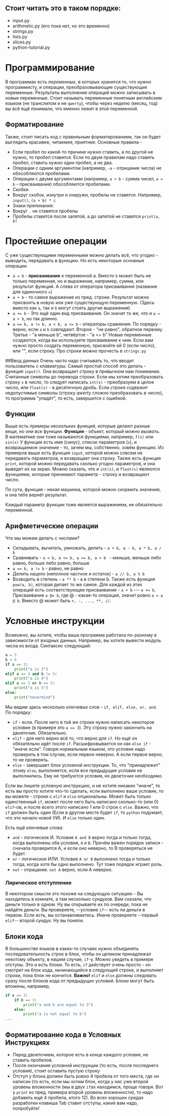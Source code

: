 ## Стоит читать это в таком порядке:
* input.py
* arithmetic.py (его пока нет, но это временно)
* strings.py
* lists.py
* slices.py
* python-tutorial.py


# Программирование
В программах есть *переменные*, в которых хранится то, что нужно программисту, и операции,
преобразовывающие существующие переменные. Результаты выполнения операций можно записывать в новые
переменные. Стоит называть переменные понятным английским языком (не транслитом и не `qwerty`),
чтобы через неделю (месяц, год) вы всё ещё понимали, что именно лежит в этой переменной.

## Форматирование
Также, стоит писать код с правильным форматированием, так он будет выглядеть красивее, читаемее,
приятнее. Основные правила - 
+ Если пробел по какой-то причине нужно ставить, а по другой не нужно, то пробел ставится. Если по
  двум правилам надо ставить пробел, ставить нужно один пробел, а не два.
+ Операции с одним аргументом (например, `-a` - отрицание числа) не обособляются пробелами.
+ Операции с двумя аргументами (например, `a + b` - сумма чисел, `a = b` - присваивание)
  обособляются пробелами.
+ Скобки
 + Вокруг скобок, изнутри и снаружи, пробелы не ставятся. Например, `input()`, `(a + b) * c`
+ Знаки препинания:
 + Вокруг `.` не ставятся пробелы
 + Пробелы ставятся после запятой, а до запятой не ставятся `print(a, b)`

# Простейшие операции
С уже существующими переменными можно делать всё, что угодно - выводить, передавать в функцию. 
Но есть некоторые основные операции:
* `a = b` - **присваивание** к переменной a. Вместо `b` может быть не только переменная, но и
  выражение, например, сумма, или результат функций. А слева от оператора присваивания (название для одиночного `=`)
* `a + b` - то самое выражение из пред. строки. Результат можно присвоить в новую или уже существующую переменную. (Здесь вместо как `a`, так и `b` могут стоять другие выражения)
* `a += b` - Это ещё один вид присваивания. Он значит то же, что и `a = a + b`, но так длинно.
* `a == b, a != b, a < b, a <= b` - операторы сравнения. По порядку - верно, если `a` и `b` совпадают. Второе - "не равно", обратное первому. Третье - "а меньше b", четвёртое - "a <= b"
Новые переменные создаются, когда вы используете присваивание к ним. Если вам нужно просто создать переменную, присвойте ей 0 (если число), или "", если строку. Про строки можно прочесть в `strings.py`

##Ввод данных
Очень часто надо считывать то, что вводит пользователь с клавиатуры.
Самый простой способ это делать - функция `input()`. Она возвращает *строку* в привычном нам
понимании.
Считанные символы до перевода строки. Если мы хотим преобразовать *строку* `s` в число, то следует
написать `int(s)` - преобразуем в целое число, или `float(s)` - в десятичную дробь. Если *строка*
содержит недопустимые символы (строку *qwerty* сложно преобразовать в число), то программа "упадёт",
то есть, завершится с ошибкой.

## Функции
Выше есть примеры нескольких функций, которые делают разные вещи, но они все функции. 
**Функция** - объект, который можно *вызвать*. В математике они тоже называются функциями, например, `f(x)` или `sin(x)`
У функции есть имя (синус), список параметров (`x`), и возвращаемое значение - то, зачем мы, собственно, зовём функцию. Из примеров выше есть функция `input`, которой можно совсем не передавать параметров, и возвращает она строку. Также есть функция `print`, которой можно передавать сколько угодно параметров, и она выведет их на экран. Можно сказать, что и `int(s)`, и `float(s)` являются функциями, которые принимают параметр - строку и возвращают число.

По сути, функция - некая машинка, которой можно скормить значения, и она тебе вернёт результат.

Каждый параметр функции тоже является выражением, не обязательно переменной.

## Арифметические операции
Что мы можем делать с числами?
* Складывать, вычитать, умножать, делить - `a + b, a - b, a * b, a / b`
* Сравнивать - `a < b, a <= b, a >= b, a > b ` - меньше, меньше либо равно, больше либо равно,
  больше
* `a == b, a != b` - равно, не равно
* Делить нацело (неполное частное и остаток) - `a // b, a % b`
* Возводить в степень - `a ** b` - а в степени b. Также есть функция `pow(a, b)`, которая делает то
  же самое.
Для каждой из этих операций есть соответствующее присваивание - `a + b` --- `a += b`. Присваивание
`a @= b`, где @ - какая-то операция, значит ровно `a = a @ b`. Вместо @ может быть `+, -, ..., **, //`.

# Условные инструкции
Возможно, вы хотите, чтобы ваша программа работала по-разному в зависимости от входных данных.
Например, вы хотите вывести модуль числа из входа. Синтаксис следующий:

```python
a = 5
b = 6
if a == 3:
    print("a is 3")
elif a == 4 and b != 5:
    print("a is 4")
elif a == 5 or b == 5:
    print("a is 5")
else:
    print("nevermind")
```
Мы видим здесь несколько ключевых слов - `if, elif, else, or, and`. По порядку:
* `if` - если. После него в той же строке нужно написать некоторое условие (в примере это `a == 3`).
  Эту строку нужно закончить на двоеточие. Обязательно.
* `elif` - для него верно всё то, что верно для `if`. Но ещё он обязательно идёт после `if`.
  Расшифровывается он как `else if` - "иначе если". Говоря нормальным языком, это условие надо
  проверить в том случае, если первое неверно. А если первое верно, то не проверять. 
* `else` - завершает блок условной инструкции. То, что "принадлежит" этому `else`, выполняется, если
  все предыдущие условия не выполнились. Ему не требуются условия, но двоеточие необходимо.

Если вы пишете условную инструкцию, и не хотите никаких "иначе", то есть вы просто хотите что-то
сделать, если выполнено ваше условие, то вы можете - строки с `elif` и `else` опциональны. Может
быть только единственный `if`, может после него быть написано сколько-то (или 0) `elif`-ов, и после
всего этого написано 1 или 0 строк с `else`. Важно, что `if` должен быть один (Если в другом месте
будет `if`, то `python` подумает, что это начало новой УИ). И `else` только один.

Есть ещё ключевые слова:
* `and` - логическое И. Условие `A and B` верно тогда и только тогда, когда выполнены оба условия,
  `A` и `B`. Причём важен порядок записи - сначала проверится А, и если оно неверно, то В
  проверяться не будет.
* `or` - логическое ИЛИ. Условие `A or B` выполнено тогда и только тогда, когда хотя бы одно
  выполнено. Тут тоже порядок играет роль.
* `not` - отрицание. `not A` верно, если А неверно.

### Лирическое отступление
В некотором смысле это похоже на следующую ситуацию - Вы находитесь в комнате, а там несколько
сундуков. Вам сказали, что деньги только в одном. Ну вы открываете их по очереди, пока не найдёте
деньги. Вы проверяете, --условие `if`-- есть ли деньги в первом. Если есть, вы останавливаетесь. Иначе проверяете 
--первый `elif`-- второй сундук. Ну вы поняли.


## Блоки кода
В большинстве языков в каких-то случаях нужно объединять последовательность строк в блок, чтобы он
целиком принадлежал некотому объекту, в нашем случае, `if`-у. Можно увидеть в примере отступы. Это и
есть блоки. То есть, `if` действует очень просто - он смотрит на блок кода, начинающийся в следующей
строке, и выполняет строки, пока блок не кончится. **Важно!** `elif` и `else` должны следовать сразу
после блоков кода от предыдущих условий. Блоки могут быть вложены, например,
```python
if a == 3:
    if b == 3:
        print("a and b are equal to 3")
    else:
        print("a is not equal to b")
...
```

## Форматирование кода в Условных Инструкциях
* Перед двоеточием, которое есть в конце каждого условия, не ставить пробелов.
* После окончания условной инструкции (то есть, после последнего условия), стоит оставить пустую
  строку
* Отступ у блока должен быть ровно 4 пробела от того места, где он написан (то есть, если мы хотим
  блок, когда у нас уже второй уровень вложенности (мы в двух `if`ах находимся, проще говоря. Вот у
  `print` из пред. примера второй уровень вложенности), то надо добавить ещё 4 пробела, итого 12).
  Во всех хороших средах разработки клавиша Tab ставит отступы, какие вам надо, попробуйте!

